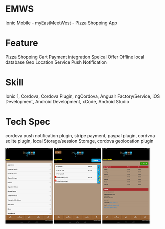 # EMWS
Ionic Mobile - myEastMeetWest - Pizza Shopping App

# Feature
Pizza Shopping Cart
Payment integration
Speical Offer
Offline local database
Geo Location Service
Push Notification

# Skill
Ionic 1, Cordova, Cordova Plugin, ngCordova, Angualr Factory/Service, iOS Development, Android Development, xCode, Android Studio


# Tech Spec
cordova push notification plugin, stripe payment, paypal plugin, cordvoa sqlite plugin, local Storage/session Storage, cordova geolocation plugin

<img src="1.png" width="30%" />
<img src="2.png" width="30%" />
<img src="3.png" width="30%" />
